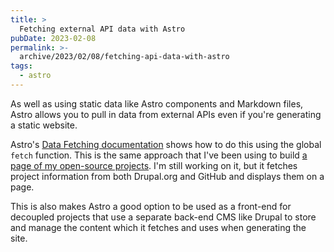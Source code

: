 ```yaml
---
title: >
  Fetching external API data with Astro
pubDate: 2023-02-08
permalink: >-
  archive/2023/02/08/fetching-api-data-with-astro
tags:
  - astro
---
```


As well as using static data like Astro components and Markdown files, Astro allows you to pull in data from external APIs even if you're generating a static website.

Astro's [Data Fetching documentation](https://docs.astro.build/en/guides/data-fetching) shows how to do this using the global `fetch` function. This is the same approach that I've been using to build [a page of my open-source projects](https://github.com/opdavies/oliverdavies.uk/blob/39314de34ce22b14cf85f816e4469cc4d6fb822c/website/src/pages/open-source.astro). I'm still working on it, but it fetches project information from both Drupal.org and GitHub and displays them on a page.

This is also makes Astro a good option to be used as a front-end for decoupled projects that use a separate back-end CMS like Drupal to store and manage the content which it fetches and uses when generating the site.
